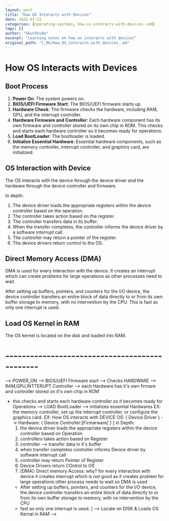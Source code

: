 ```yaml
---
layout: post
title: "How OS Interacts with Devices"
date: 2025-07-21
categories: [operating-systems, how-os-interacts-with-devices--md]
tags: []
author: "GGurkhude"
excerpt: "Learning notes on how os interacts with devices"
original_path: "1_OS/How_OS_interacts_with_devices_.md"
---
```



# How OS Interacts with Devices

## Boot Process

1. **Power On**: The system powers on.
2. **BIOS/UEFI Firmware Start**: The BIOS/UEFI firmware starts up.
3. **Hardware Check**: The firmware checks the hardware, including RAM, GPU, and the interrupt controller.
4. **Hardware Firmware and Controller**: Each hardware component has its own firmware and controller stored on its own chip in ROM. This checks and starts each hardware controller so it becomes ready for operations.
5. **Load BootLoader**: The bootloader is loaded.
6. **Initialize Essential Hardware**: Essential hardware components, such as the memory controller, interrupt controller, and graphics card, are initialized.

## OS Interaction with Device

The OS interacts with the device through the device driver and the hardware through the device controller and firmware.

In depth:

1. The device driver loads the appropriate registers within the device controller based on the operation.
2. The controller takes action based on the register.
3. The controller transfers data in its buffer.
4. When the transfer completes, the controller informs the device driver by a software interrupt call.
5. The controller may return a pointer of the register.
6. The device drivers return control to the OS.

## Direct Memory Access (DMA)

DMA is used for every interaction with the device. It creates an interrupt which can create problems for large operations as other processes need to wait. 

After setting up buffers, pointers, and counters for the I/O device, the device controller transfers an entire block of data directly to or from its own buffer storage to memory, with no intervention by the CPU. This is fast as only one interrupt is used.

## Load OS Kernel in RAM

The OS kernel is located on the disk and loaded into RAM.

# ----------------------------------------------

--> POWER_ON
--> BIOS/UEFI FIrmware start
--> Checks HARDWARE
--> RAM,GPU,INTTERUPT Controller
--> each Hardware has it's own firmare and controller
  stored on it's own chip in ROM 
  - this checks and starts each hardware controller
  so it becomes ready for Operations
--> LOAD BootLoader 
--> initializes essential Hardwares EX: the memory controller, 
set up the interrupt controller, or 
configure the graphics card.
EX: How OS interacts with DEVICE
  OS: { Device Driver } --> Hardware: { Device Controller:[Firmarware] }
[
    in Depth: 
    1) the device driver loads the appropriate registers
within the device controller based on Operation 
    2) controllers takes action based on Register
    3) controller --> transfer data in it's buffer
    4) when transfer completes controller
       informs Device driver by software interrupt call
    5) controller may return Pointer of Register 
    6) Device Drivers return COntrol to OS
    7) [DMA]: Direct memory Access:
      why? for every interaction with device it 
      creates interrupt which is not good 
      as it creates problem for large operations
      other process needs to wait so DMA is used
      - After setting up buffers, pointers, and counters 
      for the I/O device, the device controller 
      transfers an entire block of data directly to or 
      from its own buffer storage to
      memory, with no intervention by the CPU
      - fast as only one interrupt is used.
]
--> Locate on DISK & Loads OS Kernal in RAM
--> 